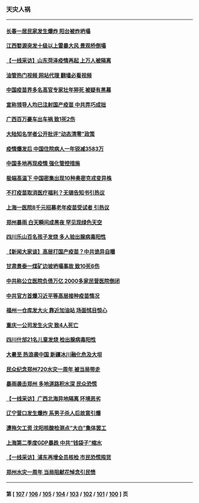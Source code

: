 ### 天灾人祸
---
#### [长春一居民家发生爆炸 阳台被炸坍塌](../../pages/ncid280/n13792201.md?07310045) 
#### [江西婺源突发十级以上雷暴大风 景观桥倒塌](../../pages/ncid280/n13792183.md?07310045) 
#### [【一线采访】山东菏泽疫情再起 上万人被隔离](../../pages/ncid280/n13791948.md?07310045) 
#### [油管热门视频 网站代理 翻墙必看视频](http://209.222.30.114:81/youtube.html?07310045)
#### [中国疫苗界多名高官专家壮年猝死 被疑有黑幕](../../pages/ncid280/n13791884.md?07310045) 
#### [宣称领导人均已注射国产疫苗 中共弄巧成拙](../../pages/ncid280/n13791829.md?07310045) 
#### [广西百万豪车出车祸 致1死2伤](../../pages/ncid280/n13791625.md?07310045) 
#### [大陆知名学者公开批评“动态清零”政策](../../pages/ncid280/n13791457.md?07310045) 
#### [疫情爆发后 中国住院病人一年锐减3583万](../../pages/ncid280/n13790489.md?07310045) 
#### [中国多地再现疫情 强化管控措施](../../pages/ncid280/n13790323.md?07310045) 
#### [极端高温下 中国密集出现10种奥密克戎变异株](../../pages/ncid280/n13790214.md?07310045) 
#### [不打疫苗取消医疗福利？无锡告知书引热议](../../pages/ncid280/n13790028.md?07310045) 
#### [上海一医院8千元招募老年疫苗受试者 引热议](../../pages/ncid280/n13790026.md?07310045) 
#### [郑州暴雨 白天瞬间成黑夜 罕见现绿色天空](../../pages/ncid280/n13789119.md?07310045) 
#### [四川乐山百名孩子发烧 多人验出腺病毒阳性](../../pages/ncid280/n13789043.md?07310045) 
#### [【新闻大家谈】高层打国产疫苗？中共诡异自曝](../../pages/ncid280/n13788755.md?07310045) 
#### [甘肃景泰一煤矿边坡坍塌事故 致10死6伤](../../pages/ncid280/n13787886.md?07310045) 
#### [中共称公立医院负债万亿 2000多家民营医院倒闭](../../pages/ncid280/n13787863.md?07310045) 
#### [中共官方首爆习近平等高层接种疫苗情况](../../pages/ncid280/n13787776.md?07310045) 
#### [福州一仓库发大火 靠近加油站 场面怵目惊心](../../pages/ncid280/n13787713.md?07310045) 
#### [重庆一公司发生火灾 致4人死亡](../../pages/ncid280/n13787716.md?07310045) 
#### [四川什邡21名儿童发烧 检出腺病毒阳性](../../pages/ncid280/n13787697.md?07310045) 
#### [大暑至 热浪袭中国 新疆冰川融化危及大坝](../../pages/ncid280/n13787172.md?07310045) 
#### [民众纪念郑州720水灾一周年 被当局带走](../../pages/ncid280/n13786868.md?07310045) 
#### [暴雨袭击郑州 多地道路积水深 民众恐慌](../../pages/ncid280/n13786968.md?07310045) 
#### [【一线采访】广西北海异地隔离  环境恶劣](../../pages/ncid280/n13786876.md?07310045) 
#### [辽宁营口发生爆炸 系男子杀人后故意引爆](../../pages/ncid280/n13786639.md?07310045) 
#### [遭拖欠工资 沈阳核酸检测点“大白”集体罢工](../../pages/ncid280/n13786218.md?07310045) 
#### [上海第二季度GDP暴跌 中共“钱袋子”缩水](../../pages/ncid280/n13786332.md?07310045) 
#### [【一线采访】浦东再增全员核检 市民恐慌囤货](../../pages/ncid280/n13786305.md?07310045) 
#### [郑州水灾一周年 当局阻献花悼念引民愤](../../pages/ncid280/n13786205.md?07310045) 

---
#### 第 [ [107](./107.md?07310045) / [106](./106.md?07310045) / [105](./105.md?07310045) / [104](./104.md?07310045) / [103](./103.md?07310045) / [102](./102.md?07310045) / [101](./101.md?07310045) / [100](./100.md?07310045) ] 页
